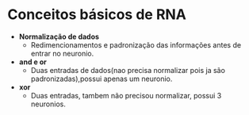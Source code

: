 # Conceitos básicos de RNA
- **Normalização de dados** 
  - Redimencionamentos e padronização das informações antes de entrar no neuronio.
- **and e or**
  - Duas entradas de dados(nao precisa normalizar pois ja são padronizadas),possui apenas um neuronio.
- **xor**
  - Duas entradas, tambem não precisou normalizar, possui 3 neuronios.

